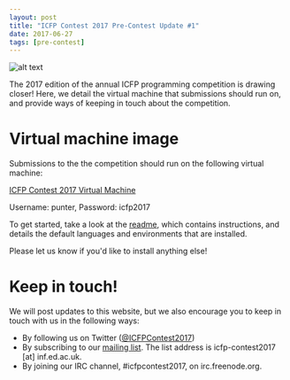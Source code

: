 ```yaml
---
layout: post
title: "ICFP Contest 2017 Pre-Contest Update #1"
date: 2017-06-27
tags: [pre-contest]
---
```


![alt text](https://icfpcontest2017.github.io/static/punting.jpg "Philip Wadler and Anil Madhavapeddy on a punt")


The 2017 edition of the annual ICFP programming competition is drawing
closer! Here, we detail the virtual machine that submissions should run
on, and provide ways of keeping in touch about the competition.


# Virtual machine image

Submissions to the the competition should run on the following virtual
machine:

[ICFP Contest 2017 Virtual Machine](https://drive.google.com/open?id=0Bxr4F0XFjDDUU3pfTTNFNmJEcTA)

Username: punter, Password: icfp2017

To get started, take a look at the [readme](http://events.inf.ed.ac.uk/icfpcontest2017/static/vm-readme.md), which contains instructions, and details the default languages and environments that are installed.

Please let us know if you'd like to install anything else!

# Keep in touch!

We will post updates to this website, but we also encourage you to keep
in touch with us in the following ways:

  * By following us on Twitter ([@ICFPContest2017](https://twitter.com/ICFPContest2017))
  * By subscribing to our [mailing list](http://lists.inf.ed.ac.uk/mailman/listinfo/Icfp-contest2017). The list address is icfp-contest2017 [at] inf.ed.ac.uk.
  * By joining our IRC channel, #icfpcontest2017, on irc.freenode.org.
